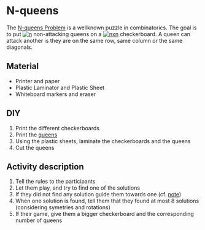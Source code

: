 # N-queens

The [N-queens Problem](https://en.wikipedia.org/wiki/Eight_queens_puzzle) is a wellknown puzzle in combinatorics. The goal is to put <a href="https://www.codecogs.com/eqnedit.php?latex=$$n$$" target="_blank"><img src="https://latex.codecogs.com/gif.latex?$$n$$" title="n"/></a> non-attacking queens on a <a href="https://www.codecogs.com/eqnedit.php?latex=$$n\times&space;n$$" target="_blank"><img src="https://latex.codecogs.com/gif.latex?$$n\times&space;n$$" title="nxn"/></a> checkerboard. A queen can attack another is they are on the same row, same column or the same diagonals.

## Material
  - Printer and paper
  - Plastic Laminator and Plastic Sheet
  - Whiteboard markers and eraser

## DIY
  1. Print the different checkerboards
  2. Print the [queens](queens.pdf)
  3. Using the plastic sheets, laminate the checkerboards and the queens
  4. Cut the queens
  
## Activity description
  1. Tell the rules to the participants
  2. Let them play, and try to find one of the solutions
  3. If they did not find any solution guide them towards one (cf. [note](en/note4x4.pdf))
  4. When one solution is found, tell them that they found at most 8 solutions (considering symetries and rotations)
  5. If their game, give them a bigger checkerboard and the corresponding number of queens
